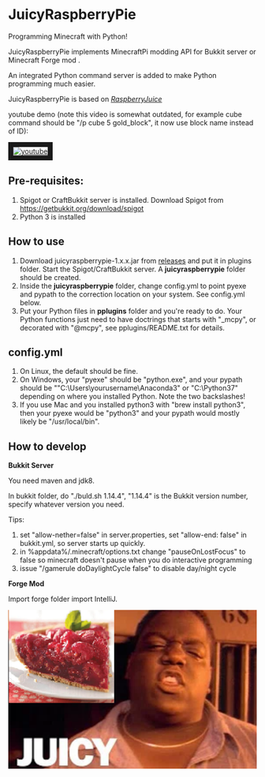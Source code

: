 # JuicyRaspberryPie
Programming Minecraft with Python!

JuicyRaspberryPie implements MinecraftPi modding API for Bukkit server or Minecraft Forge mod .

An integrated Python command server is added to make Python programming much easier.

JuicyRaspberryPie is based on [*RaspberryJuice*](https://github.com/zhuowei/RaspberryJuice)

youtube demo (note this video is somewhat outdated, for example cube command should be "/p cube 5 gold_block", it now use block name instead of ID):

<a href="http://www.youtube.com/watch?feature=player_embedded&v=qhDLa2muivY&t=15m" target="_blank"><img src="http://img.youtube.com/vi/qhDLa2muivY/0.jpg" alt="youtube" width="240" height="180" border="10" /></a>

## Pre-requisites:

1. Spigot or CraftBukkit server is installed.  Download Spigot from https://getbukkit.org/download/spigot
2. Python 3 is installed

## How to use

1. Download juicyraspberrypie-1.x.x.jar from [releases](https://github.com/wensheng/JuicyRaspberryPie/releases) and put it in plugins folder.  Start the Spigot/CraftBukkit server. A **juicyraspberrypie** folder should be created.
2. Inside the **juicyraspberrypie** folder, change config.yml to point pyexe and pypath to the correction location on your system.  See config.yml below.
3. Put your Python files in **pplugins** folder and you're ready to do.  Your Python functions just need to have doctrings that starts with "_mcpy", or decorated with "@mcpy", see pplugins/README.txt for details.

## config.yml

1. On Linux, the default should be fine. 
2. On Windows, your "pyexe" should be "python.exe", and your pypath should be ""C:\\Users\\yourusername\\Anaconda3" or "C:\\Python37" depending on where you installed Python.  Note the two backslashes!
3. If you use Mac and you installed python3 with "brew install python3", then your pyexe would be "python3" and your pypath would mostly likely be "/usr/local/bin".

## How to develop

**Bukkit Server**

You need maven and jdk8.

In bukkit folder, do "./buld.sh 1.14.4", "1.14.4" is the Bukkit version number, specify whatever version you need.

Tips: 

1. set "allow-nether=false" in server.properties, set "allow-end: false" in bukkit.yml, so server starts up quickly.
2. in %appdata%/.minecraft/options.txt change "pauseOnLostFocus"  to false so minecraft doesn't pause when you do interactive programming
3. issue "/gamerule doDaylightCycle false" to disable day/night cycle

**Forge Mod**

Import forge folder import IntelliJ.

![juicy](misc/images/juicy.png)
